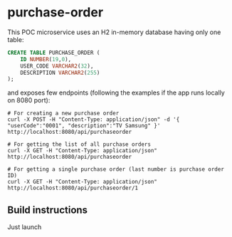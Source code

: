# purchase-order

This POC microservice uses an H2 in-memory database having only one table:

```sql
CREATE TABLE PURCHASE_ORDER (
	ID NUMBER(19,0), 
	USER_CODE VARCHAR2(32),
	DESCRIPTION VARCHAR2(255)
);
```

and exposes few endpoints (following the examples if the app runs locally on 8080 port):

```shell
# For creating a new purchase order
curl -X POST -H "Content-Type: application/json" -d '{ "userCode":"0001", "description":"TV Samsung" }' http://localhost:8080/api/purchaseorder

# For getting the list of all purchase orders
curl -X GET -H "Content-Type: application/json"  http://localhost:8080/api/purchaseorder

# For getting a single purchase order (last number is purchase order ID)
curl -X GET -H "Content-Type: application/json"  http://localhost:8080/api/purchaseorder/1
```

## Build instructions

Just launch 